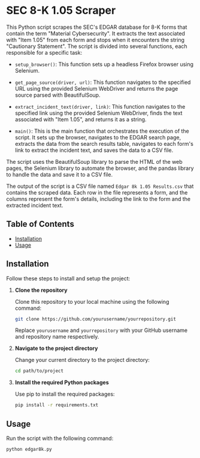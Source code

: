 # SEC 8-K 1.05 Scraper

This Python script scrapes the SEC's EDGAR database for 8-K forms that contain the term "Material Cybersecurity". It extracts the text associated with "Item 1.05" from each form and stops when it encounters the string "Cautionary Statement".
The script is divided into several functions, each responsible for a specific task:

- `setup_browser()`: This function sets up a headless Firefox browser using Selenium.

- `get_page_source(driver, url)`: This function navigates to the specified URL using the provided Selenium WebDriver and returns the page source parsed with BeautifulSoup.

- `extract_incident_text(driver, link)`: This function navigates to the specified link using the provided Selenium WebDriver, finds the text associated with "Item 1.05", and returns it as a string.

- `main()`: This is the main function that orchestrates the execution of the script. It sets up the browser, navigates to the EDGAR search page, extracts the data from the search results table, navigates to each form's link to extract the incident text, and saves the data to a CSV file.

The script uses the BeautifulSoup library to parse the HTML of the web pages, the Selenium library to automate the browser, and the pandas library to handle the data and save it to a CSV file.

The output of the script is a CSV file named `Edgar 8k 1.05 Results.csv` that contains the scraped data. Each row in the file represents a form, and the columns represent the form's details, including the link to the form and the extracted incident text.

## Table of Contents

- [Installation](#installation)
- [Usage](#usage)

## Installation

Follow these steps to install and setup the project:

1. **Clone the repository**

    Clone this repository to your local machine using the following command:

    ```bash
    git clone https://github.com/yourusername/yourrepository.git
    ```

    Replace `yourusername` and `yourrepository` with your GitHub username and repository name respectively.

2. **Navigate to the project directory**

    Change your current directory to the project directory:

    ```bash
    cd path/to/project
    ```

3. **Install the required Python packages**

    Use pip to install the required packages:

    ```bash
    pip install -r requirements.txt
    ```

## Usage

Run the script with the following command:

```bash
python edgar8k.py
```